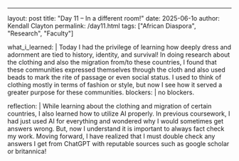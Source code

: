 ---
layout: post
title: "Day 11 – In a different room!"
date: 2025-06-1o
author: Kendall Clayton
permalink: /day11.html
tags: ["African Diaspora", "Research", "Faculty"]

what_i_learned: |
   Today I had the privilege of learning how deeply dress and adornment are tied to history, identity, and survival! In doing research about the clothing and also the migration from/to these countries, I found that these communities expressed themselves through the cloth and also used beads to mark the rite of passage or even social status. I used to think of clothing mostly in terms of fashion or style, but now I see how it served a greater purpose for these communities.
blockers: |
  no blockers.

reflection: |
  While learning about the clothing and migration of certain countries, I also learned how to utilize AI properly. In previous coursework, I had just used AI for everything and wondered why I would sometimes get answers wrong. But, now I understand it is important to always fact check my work. Moving forward, I have realized that I must double check any answers I get from ChatGPT with reputable sources such as google scholar or britannica!
